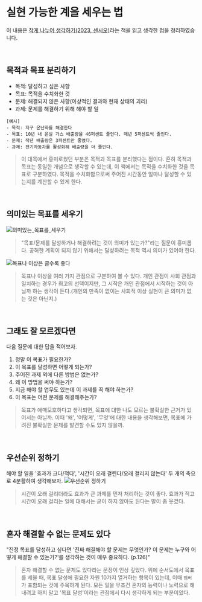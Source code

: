 # 실현 가능한 계을 세우는 법

이 내용은 [작게 나누어 생각하기(2023, 센시오)](http://aladin.kr/p/P495M)라는 책을 읽고 생각한 점을 정리하였습니다.  

<br>

## 목적과 목표 분리하기
- 목적: 달성하고 싶은 사항
- 목표: 목적을 수치화한 것
- 문제: 해결되지 않은 사항(이상적인 결과와 현재 상태의 괴리)
- 과제: 문제를 해결하기 위해 해야 할 일

```
[예시]
- 목적: 지구 온난화를 해결한다
- 목표: 10년 내 온실 가스 배출량을 46퍼센트 줄인다. 매년 5퍼센트씩 줄인다.
- 문제: 작년 배출량은 3퍼센트만 줄였다.
- 과제: 전기자동차를 활성화해 배출량을 더 줄인다.
```

> 이 대목에서 흥미로웠던 부분은 목적과 목표를 분리했다는 점이다. 흔히 목적과 목표는 동일한 개념으로 생각할 수 있는데, 이 책에서는 목적을 수치화한 것을 목표로 구분하였다. 목적을 수치화함으로써 주어진 시간동안 얼마나 달성할 수 있는지를 계산할 수 있게 한다.

<br>

## 의미있는 목표를 세우기
![의미있는_목표를_세우기](https://github.com/jincrates/garlic-and-wormwood/assets/53418946/57b78e82-8762-4be6-b116-a37c909050fc)

> "목표/문제를 달성하거나 해결하려는 것이 의미가 있는가?"라는 질문이 흥미롭다. 공허한 계획이 되지 않기 위해서는 달성하려는 목적 역시 의미가 있어야 한다.

![목표나 이상은 클수록 좋다](https://github.com/jincrates/garlic-and-wormwood/assets/53418946/a162457b-f171-4ac9-aab3-8a19d1b64533)

> 목표나 이상을 여러 가지 관점으로 구분하여 볼 수 있다. 개인 관점이 사회 관점과 일치하는 경우가 최고의 선택이지만, 그 시작은 개인 관점에서 시작하는 것이 아닐까 하는 생각이 든다.(개인의 만족이 없이는 사회적 이상 실현이 큰 의미가 없는 것은 아닌지.)

<br> 

## 그래도 잘 모르겠다면
다음 질문에 대한 답을 적어보자.
1. 정말 이 목표가 필요한가?
2. 이 목표를 달성하면 어떻게 되는가?
3. 주어진 과제 외에 다른 방법은 없는가?
4. 왜 이 방법을 써야 하는가?
5. 지금 해야 할 업무도 있는데 이 과제를 꼭 해야 하는가?
6. 이 목표는 어떤 문제를 해결해주는가?

> 목표가 애매모호하다고 생각되면, 목표에 대한 나도 모르는 불확실한 근거가 있어서는 아닐까. 이때 '왜', '어떻게', '무엇'에 대한 내용을 생각해보면, 목표에 가려진 불확실한 문제를 발견할 수도 있지 않을까.

<br> 

## 우선순위 정하기
해야 할 일을 '효과가 크다/적다', '시간이 오래 걸린다/오래 걸리지 않는다' 두 개의 축으로 4분활하여 생각해보자.
![우선순위 정하기](https://github.com/jincrates/garlic-and-wormwood/assets/53418946/b36220b8-ac08-4067-a761-4e4adaff3f93)

> 시간이 오래 걸리더라도 효과가 큰 과제를 먼저 처리하는 것이 좋다. 효과가 적고 시간이 오래 걸리는 일에 대해서는 굳이 하지 않아도 된다는 말이 좀 웃겼다.

<br>

## 혼자 해결할 수 없는 문제도 있다
"진정 목표를 달성하고 싶다면 '진짜 해결해야 할 문제는 무엇인가? 이 문제는 누구와 어떻게 해결할 수 있는가?'를 생각하는 것이 매우 중요하다. (p.126)"

> 혼자 해결할 수 없는 문제도 있다라는 문장이 인상 깊었다. 위에 순서도에서 목표를 세울 때, 목표 달성에 필요한 자원 10가지 열거하는 항목이 있는데, 이때 `멤버`가 포함되는 것에 주목하게 된다. 모든 일을 무조건 혼자의 능력이나 노력으로 해내려고 하지 말고 '목표 달성'이라는 관점에서 다시 생각하게 되는 부분이었다. 
